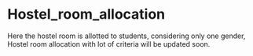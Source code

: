 # Hostel_room_allocation
Here the hostel room is allotted to students, considering only one gender, Hostel room allocation with lot of criteria will be updated soon.
